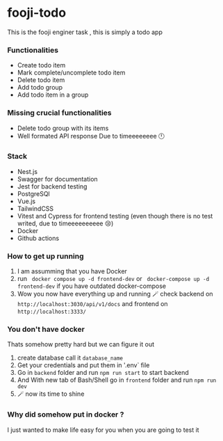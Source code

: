 # fooji-todo
This is the fooji enginer task , this is simply a todo app

### Functionalities
  - Create todo item
  - Mark complete/uncomplete todo item
  - Delete todo item
  - Add todo group
  - Add todo item in a group
 
 ### Missing crucial functionalities 
  - Delete todo group with its items
  - Well formated API response
  Due to timeeeeeeee 🕛
 
 ### Stack
  - Nest.js
  - Swagger for documentation
  - Jest for backend testing
  - PostgreSQl
  - Vue.js
  - TailwindCSS
  - Vitest and Cypress for frontend testing (even though there is no test writed, due to timeeeeeeeeee 😢)
  - Docker
  - Github actions
 
 ### How to get up running
  1. I am assumming that you have Docker
  2. run ` docker compose up -d frontend-dev` or ` docker-compose up -d frontend-dev` if you have outdated docker-compose
  3. Wow you now have everything up and running 🪄 check backend on `http://localhost:3030/api/v1/docs` and frontend on `http://localhost:3333/`


  ### You don't have docker
  Thats somehow pretty hard but we can figure it out
  1. create database call it `database_name`
  2. Get your credentials and put them in '.env` file
  3. Go in `backend` folder and run `npm run start` to start backend
  4. And With new tab of Bash/Shell go in `frontend` folder and run `npm run dev`
  5. 🪄 now its time to shine
 
 ### Why did somehow put in docker ? 
I just wanted to make life easy for you when you are going to test it

